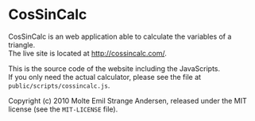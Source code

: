 CosSinCalc
==========

CosSinCalc is an web application able to calculate the variables of a triangle.  
The live site is located at <http://cossincalc.com/>.

This is the source code of the website including the JavaScripts.  
If you only need the actual calculator, please see the file at `public/scripts/cossincalc.js`.

Copyright (c) 2010 Molte Emil Strange Andersen, released under the MIT license (see the `MIT-LICENSE` file).
